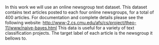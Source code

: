 In this work we will use an online newsgroup text dataset. This dataset contains text articles posted to each four online newsgroups, for a total of 400 articles. For documentation and complete details please see the following website: http://www-2.cs.cmu.edu/afs/cs/project/theo-11/www/naive-bayes.html This data is useful for a variety of text classification projects. The target label of each article is the newsgroup it bellows to.
